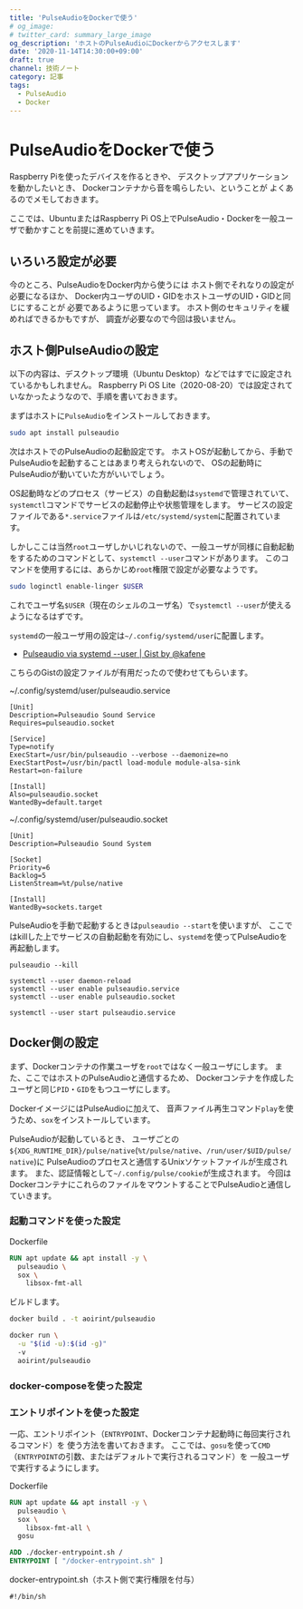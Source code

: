 ```yaml
---
title: 'PulseAudioをDockerで使う'
# og_image:
# twitter_card: summary_large_image
og_description: 'ホストのPulseAudioにDockerからアクセスします'
date: '2020-11-14T14:30:00+09:00'
draft: true
channel: 技術ノート
category: 記事
tags:
  - PulseAudio
  - Docker
---
```

# PulseAudioをDockerで使う
Raspberry Piを使ったデバイスを作るときや、
デスクトップアプリケーションを動かしたいとき、
Dockerコンテナから音を鳴らしたい、ということが
よくあるのでメモしておきます。

ここでは、UbuntuまたはRaspberry Pi OS上でPulseAudio・Dockerを一般ユーザで動かすことを前提に進めていきます。


## いろいろ設定が必要
今のところ、PulseAudioをDocker内から使うには
ホスト側でそれなりの設定が必要になるほか、
Docker内ユーザのUID・GIDをホストユーザのUID・GIDと同じにすることが
必要であるように思っています。
ホスト側のセキュリティを緩めればできるかもですが、
調査が必要なので今回は扱いません。


## ホスト側PulseAudioの設定
以下の内容は、デスクトップ環境（Ubuntu Desktop）などではすでに設定されているかもしれません。
Raspberry Pi OS Lite（2020-08-20）では設定されていなかったようなので、手順を書いておきます。

まずはホストに`PulseAudio`をインストールしておきます。

```bash
sudo apt install pulseaudio
```

次はホストでのPulseAudioの起動設定です。
ホストOSが起動してから、手動でPulseAudioを起動することはあまり考えられないので、
OSの起動時にPulseAudioが動いていた方がいいでしょう。

OS起動時などのプロセス（サービス）の自動起動は`systemd`で管理されていて、
`systemctl`コマンドでサービスの起動停止や状態管理をします。
サービスの設定ファイルである`*.service`ファイルは`/etc/systemd/system`に配置されています。

しかしここは当然`root`ユーザしかいじれないので、一般ユーザが同様に自動起動をするためのコマンドとして、`systemctl --user`コマンドがあります。
このコマンドを使用するには、あらかじめ`root`権限で設定が必要なようです。

```bash
sudo loginctl enable-linger $USER
```

これでユーザ名`$USER`（現在のシェルのユーザ名）で`systemctl --user`が使えるようになるはずです。

`systemd`の一般ユーザ用の設定は`~/.config/systemd/user`に配置します。

- [Pulseaudio via systemd --user | Gist by @kafene](https://gist.github.com/kafene/32a07cac0373409e31f5bfe981eefb19)

こちらのGistの設定ファイルが有用だったので使わせてもらいます。

~/.config/systemd/user/pulseaudio.service
```systemd
[Unit]
Description=Pulseaudio Sound Service
Requires=pulseaudio.socket

[Service]
Type=notify
ExecStart=/usr/bin/pulseaudio --verbose --daemonize=no
ExecStartPost=/usr/bin/pactl load-module module-alsa-sink
Restart=on-failure

[Install]
Also=pulseaudio.socket
WantedBy=default.target
```

~/.config/systemd/user/pulseaudio.socket
```systemd
[Unit]
Description=Pulseaudio Sound System

[Socket]
Priority=6
Backlog=5
ListenStream=%t/pulse/native

[Install]
WantedBy=sockets.target
```

PulseAudioを手動で起動するときは`pulseaudio --start`を使いますが、
ここではkillした上でサービスの自動起動を有効にし、`systemd`を使ってPulseAudioを再起動します。

```
pulseaudio --kill

systemctl --user daemon-reload
systemctl --user enable pulseaudio.service
systemctl --user enable pulseaudio.socket

systemctl --user start pulseaudio.service
```


## Docker側の設定
まず、Dockerコンテナの作業ユーザを`root`ではなく一般ユーザにします。
また、ここではホストのPulseAudioと通信するため、
Dockerコンテナを作成したユーザと同じ`PID`・`GID`をもつユーザにします。

DockerイメージにはPulseAudioに加えて、
音声ファイル再生コマンド`play`を使うため、`sox`をインストールしています。

PulseAudioが起動しているとき、
ユーザごとの`${XDG_RUNTIME_DIR}/pulse/native`(`%t/pulse/native`、`/run/user/$UID/pulse/native`)に
PulseAudioのプロセスと通信するUnixソケットファイルが生成されます。
また、認証情報として`~/.config/pulse/cookie`が生成されます。
今回はDockerコンテナにこれらのファイルをマウントすることでPulseAudioと通信していきます。

### 起動コマンドを使った設定
Dockerfile
```dockerfile
RUN apt update && apt install -y \
  pulseaudio \
  sox \
	libsox-fmt-all
```

ビルドします。
```bash
docker build . -t aoirint/pulseaudio
```

```bash
docker run \
  -u "$(id -u):$(id -g)"
  -v
  aoirint/pulseaudio

```

### docker-composeを使った設定


### エントリポイントを使った設定
一応、エントリポイント（`ENTRYPOINT`、Dockerコンテナ起動時に毎回実行されるコマンド）を
使う方法を書いておきます。
ここでは、`gosu`を使って`CMD`（`ENTRYPOINT`の引数、またはデフォルトで実行されるコマンド）を
一般ユーザで実行するようにします。

Dockerfile
```dockerfile
RUN apt update && apt install -y \
  pulseaudio \
  sox \
	libsox-fmt-all \
  gosu

ADD ./docker-entrypoint.sh /
ENTRYPOINT [ "/docker-entrypoint.sh" ]
```

docker-entrypoint.sh（ホスト側で実行権限を付与）
```shell
#!/bin/sh

```
